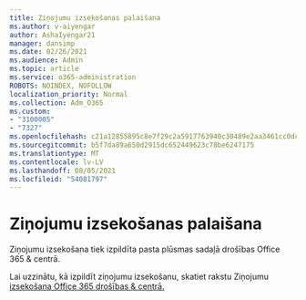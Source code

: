 ```yaml
---
title: Ziņojumu izsekošanas palaišana
ms.author: v-aiyengar
author: AshaIyengar21
manager: dansimp
ms.date: 02/26/2021
ms.audience: Admin
ms.topic: article
ms.service: o365-administration
ROBOTS: NOINDEX, NOFOLLOW
localization_priority: Normal
ms.collection: Adm_O365
ms.custom:
- "3100005"
- "7327"
ms.openlocfilehash: c21a12855895c8e7f29c2a5917763940c30489e2aa3461cc0dc99799b86c9a34
ms.sourcegitcommit: b5f7da89a650d2915dc652449623c78be6247175
ms.translationtype: MT
ms.contentlocale: lv-LV
ms.lasthandoff: 08/05/2021
ms.locfileid: "54081797"
---
```

# <a name="run-a-message-trace"></a>Ziņojumu izsekošanas palaišana

Ziņojumu izsekošana tiek izpildīta pasta plūsmas sadaļā drošības Office 365 & centrā.

Lai uzzinātu, kā izpildīt ziņojumu izsekošanu, skatiet rakstu Ziņojumu [izsekošana Office 365 drošības & centrā.](https://go.microsoft.com/fwlink/?linkid=2103855)
